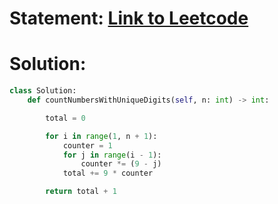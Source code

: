 # Statement: [Link to Leetcode](https://leetcode.com/problems/count-numbers-with-unique-digits/)
# Solution:
```python
class Solution:
    def countNumbersWithUniqueDigits(self, n: int) -> int:

        total = 0

        for i in range(1, n + 1):
            counter = 1
            for j in range(i - 1):
                counter *= (9 - j) 
            total += 9 * counter

        return total + 1
```
